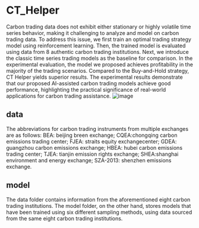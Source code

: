 # CT_Helper

Carbon trading data does not exhibit either stationary or highly volatile
time series behavior, making it challenging to analyze and model on carbon
trading data. To address this issue, we first train an optimal trading strategy
model using reinforcement learning. Then, the trained model is evaluated
using data from 8 authentic carbon trading institutions. Next, we introduce
the classic time series trading models as the baseline for comparison. In the
experimental evaluation, the model we proposed achieves profitability in the
majority of the trading scenarios. Compared to the Buy-and-Hold strategy,
CT Helper yields superior results. The experimental results demonstrate
that our proposed AI-assisted carbon trading models achieve good performance, highlighting the practical significance of real-world applications for
carbon trading assistance.
![image](https://github.com/23kaka6/CT_Helper/assets/121601339/b26b7b3e-1ef4-4fac-9b43-be1c56946e6f)

## data
 The abbreviations for carbon trading instruments
from multiple exchanges are as follows: 
BEA: beijing breen exchange; 
CQEA:chongqing carbon emissions trading center; 
FJEA: straits equity exchangecenter; 
GDEA: guangzhou carbon emissions exchange;
HBEA: hubei carbon emissions trading center; 
TJEA: tianjin emission rights exchange; 
SHEA:shanghai environment and energy exchange; 
SZA-2013: shenzhen emissions exchange.

## model
The data folder contains information from the aforementioned eight carbon trading institutions. The model folder, on the other hand, stores models that have been trained using six different sampling methods, using data sourced from the same eight carbon trading institutions.
